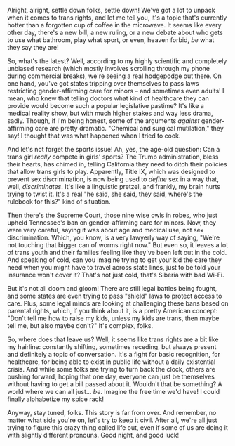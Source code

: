 Alright, alright, settle down folks, settle down! We've got a lot to unpack when it comes to trans rights, and let me tell you, it's a topic that's currently hotter than a forgotten cup of coffee in the microwave. It seems like every other day, there's a new bill, a new ruling, or a new debate about who gets to use what bathroom, play what sport, or even, heaven forbid, *be* what they say they are!

So, what's the latest? Well, according to my highly scientific and completely unbiased research (which mostly involves scrolling through my phone during commercial breaks), we're seeing a real hodgepodge out there. On one hand, you've got states tripping over themselves to pass laws restricting gender-affirming care for minors – and sometimes even adults! I mean, who knew that telling doctors what kind of healthcare they can provide would become such a popular legislative pastime? It's like a medical reality show, but with much higher stakes and way less drama, sadly. Though, if I'm being honest, some of the arguments *against* gender-affirming care are pretty dramatic. "Chemical and surgical mutilation," they say! I thought that was what happened when I tried to cook.

And let's not forget the sports issue! Ah, yes, the age-old question: Can a trans girl *really* compete in girls' sports? The Trump administration, bless their hearts, has chimed in, telling California they need to ditch their policies that allow trans girls to play. Apparently, Title IX, which was designed to prevent sex discrimination, is now being used to *define* sex in a way that, well, *discriminates*. It's like a linguistic pretzel, and frankly, my brain hurts trying to twist it. It's a real "he said, she said, they said, where's the rulebook for this?" kind of situation.

Then there's the Supreme Court, those nine wise owls in robes, who just upheld Tennessee's ban on gender-affirming care for minors. Now, they were very careful, saying it was about age and medical use, not sex discrimination. Which, you know, is a very lawyerly way of saying, "We're not touching that bigger can of worms right now." But even so, it leaves a lot of trans youth and their families feeling like they've been left out in the cold. And speaking of cold, can you imagine trying to get your kid the care they need when you might have to travel across state lines, just to be told your insurance won't cover it? That's not just cold, that's Siberia with bad Wi-Fi.

But it's not all doom and gloom! There are still legal battles being fought, and some states are even trying to pass "shield" laws to protect access to care. Plus, some legal minds are looking at challenging these bans based on parental rights, which, if you think about it, is a pretty American concept: "Don't tell me how to raise my kids, unless my kids are trans, then maybe tell me, but also maybe don't?" It's complex, folks.

So, where does that leave us? Well, it seems like trans rights are a bit like my hairline: constantly shifting, sometimes receding, but always present and definitely a topic of conversation. It's a fight for basic recognition, for healthcare, for being able to exist in public life without a daily existential crisis. And while some folks are trying to turn back the clock, others are pushing forward, hoping that one day, everyone can just be themselves without having to get a bill passed about it. Wouldn't that be something? A world where we can all just... *be*. Imagine the free time we'd have! I could finally alphabetize my spice rack!

Anyway, stay tuned, folks. This story is far from over. And remember, no matter what side you're on, let's try to keep it civil. After all, we're all just trying to figure this crazy thing called life out, even if some of us are doing it with slightly different pronouns. Good night, and good luck!